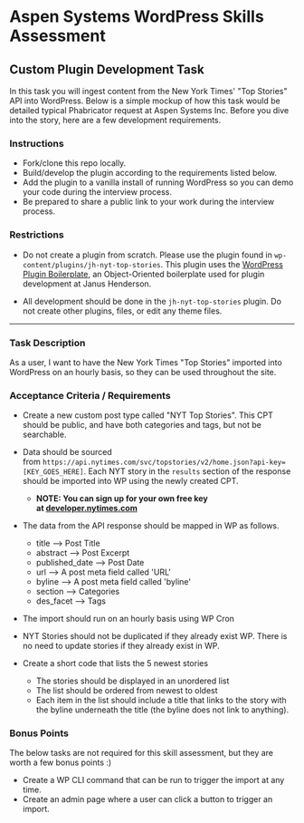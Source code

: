 <h1 dir="auto" tabindex="-1">Aspen Systems WordPress Skills Assessment</h1>
<h2 dir="auto" tabindex="-1">Custom Plugin Development Task</h2>
<p dir="auto">In this task you will ingest content from the New York Times' "Top Stories" API into WordPress. Below is a simple mockup of how this task would be detailed typical Phabricator request at Aspen Systems Inc. Before you dive into the story, here are a few development requirements.</p>

<h3 dir="auto" tabindex="-1">Instructions</h3>
<ul dir="auto">
 	<li>Fork/clone this repo locally.</li>
 	<li>Build/develop the plugin according to the requirements listed below.</li>
 	<li>Add the plugin to a vanilla install of running WordPress so you can demo your code during the interview process.</li>
 	<li>Be prepared to share a public link to your work during the interview process.</li>
</ul>
<h3 dir="auto" tabindex="-1">Restrictions</h3>
<ul dir="auto">
 	<li>
<p dir="auto">Do not create a plugin from scratch. Please use the plugin found in <code>wp-content/plugins/jh-nyt-top-stories</code>. This plugin uses the <a href="https://github.com/DevinVinson/WordPress-Plugin-Boilerplate">WordPress Plugin Boilerplate</a>, an Object-Oriented boilerplate used for plugin development at Janus Henderson.</p>
</li>
 	<li>
<p dir="auto">All development should be done in the <code>jh-nyt-top-stories</code> plugin. Do not create other plugins, files, or edit any theme files.</p>
</li>
</ul>

<hr />

<h3 dir="auto" tabindex="-1">Task Description</h3>
<p dir="auto">As a user, I want to have the New York Times "Top Stories" imported into WordPress on an hourly basis, so they can be used throughout the site.</p>

<h3 dir="auto" tabindex="-1"></a>Acceptance Criteria / Requirements</h3>
<ul dir="auto">
 	<li>
<p dir="auto">Create a new custom post type called "NYT Top Stories". This CPT should be public, and have both categories and tags, but not be searchable.</p>
</li>
 	<li>
<p dir="auto">Data should be sourced from <code>https://api.nytimes.com/svc/topstories/v2/home.json?api-key=[KEY_GOES_HERE]</code>. Each NYT story in the <code>results</code> section of the response should be imported into WP using the newly created CPT.</p>

<ul dir="auto">
 	<li><strong>NOTE: You can sign up for your own free key at <a href="https://developer.nytimes.com/" rel="nofollow">developer.nytimes.com</a></strong></li>
</ul>
</li>
 	<li>
<p dir="auto">The data from the API response should be mapped in WP as follows.</p>

<ul dir="auto">
 	<li>title --&gt; Post Title</li>
 	<li>abstract --&gt; Post Excerpt</li>
 	<li>published_date --&gt; Post Date</li>
 	<li>url --&gt; A post meta field called 'URL'</li>
 	<li>byline --&gt; A post meta field called 'byline'</li>
 	<li>section --&gt; Categories</li>
 	<li>des_facet --&gt; Tags</li>
</ul>
</li>
 	<li>
<p dir="auto">The import should run on an hourly basis using WP Cron</p>
</li>
 	<li>
<p dir="auto">NYT Stories should not be duplicated if they already exist WP. There is no need to update stories if they already exist in WP.</p>
</li>
 	<li>
<p dir="auto">Create a short code that lists the 5 newest stories</p>

<ul dir="auto">
 	<li>The stories should be displayed in an unordered list</li>
 	<li>The list should be ordered from newest to oldest</li>
 	<li>Each item in the list should include a title that links to the story with the byline underneath the title (the byline does not link to anything).</li>
</ul>
</li>
</ul>
<h3 dir="auto" tabindex="-1">Bonus Points</h3>
<p dir="auto">The below tasks are not required for this skill assessment, but they are worth a few bonus points :)</p>

<ul dir="auto">
 	<li>Create a WP CLI command that can be run to trigger the import at any time.</li>
 	<li>Create an admin page where a user can click a button to trigger an import.</li>
</ul>